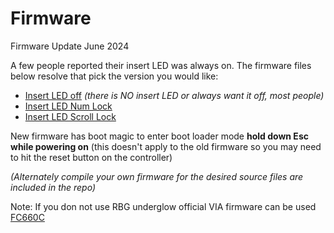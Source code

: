 # Firmware

Firmware Update June 2024

A few people reported their insert LED was always on.  The firmware files below resolve that pick the version you would like:

- [Insert LED off](davek184_fc660c_vial_BgRgb44LEDs_InsertLED_Off.hex) *(there is NO insert LED or always want it off, most people)*
- [Insert LED Num Lock](davek184_fc660c_vial_BgRgb44LEDs_InsertLED_NumLock.hex)
- [Insert LED Scroll Lock](davek184_fc660c_vial_BgRgb44LEDs_InsertLED_ScrollLock.hex)

New firmware has boot magic to enter boot loader mode **hold down Esc while powering on** (this doesn't apply to the old firmware so you may need to hit the reset button on the controller)

*(Alternately compile your own firmware for the desired source files are included in the repo)*

Note: If you don not use RBG underglow official VIA firmware can be used [FC660C](https://www.caniusevia.com/docs/download_firmware)
